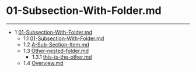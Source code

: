 # 01-Subsection-With-Folder.md

--------------
- 1 [01-Subsection-With-Folder.md](https://github.com/joegreen88/bookworm/blob/master/project/pub/01-Subsection-With-Folder.md) 
    - 1.1 [01-Subsection-With-Folder.md](https://github.com/joegreen88/bookworm/blob/master/project/pub/01-Subsection-With-Folder/01-Subsection-With-Folder.md) 
    - 1.2 [A-Sub-Section-Item.md](https://github.com/joegreen88/bookworm/blob/master/project/pub/01-Subsection-With-Folder/A-Sub-Section-Item.md) 
    - 1.3 [Other-nested-folder.md](https://github.com/joegreen88/bookworm/blob/master/project/pub/01-Subsection-With-Folder/Other-nested-folder.md) 
        - 1.3.1 [this-is-the-other.md](https://github.com/joegreen88/bookworm/blob/master/project/pub/01-Subsection-With-Folder/Other-nested-folder/this-is-the-other.md) 
    - 1.4 [Overview.md](https://github.com/joegreen88/bookworm/blob/master/project/pub/01-Subsection-With-Folder/Overview.md) 
